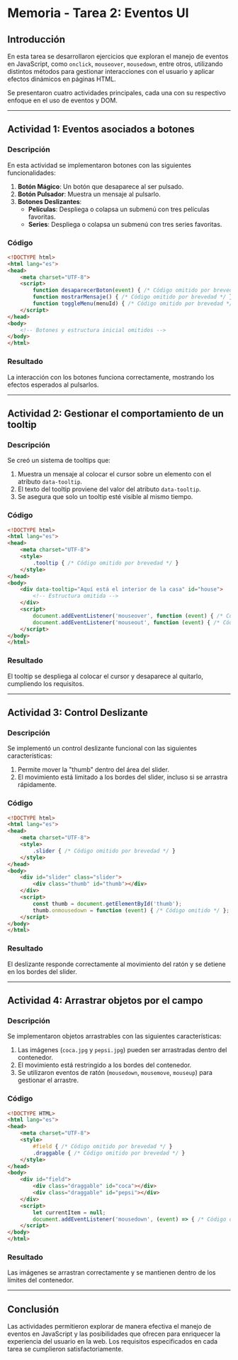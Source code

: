 
# Memoria - Tarea 2: Eventos UI

## Introducción
En esta tarea se desarrollaron ejercicios que exploran el manejo de eventos en JavaScript, 
como `onclick`, `mouseover`, `mousedown`, entre otros, utilizando distintos métodos para 
gestionar interacciones con el usuario y aplicar efectos dinámicos en páginas HTML.

Se presentaron cuatro actividades principales, cada una con su respectivo enfoque en el uso 
de eventos y DOM.

---

## Actividad 1: Eventos asociados a botones
### Descripción
En esta actividad se implementaron botones con las siguientes funcionalidades:
1. **Botón Mágico**: Un botón que desaparece al ser pulsado.
2. **Botón Pulsador**: Muestra un mensaje al pulsarlo.
3. **Botones Deslizantes**:
   - **Películas**: Despliega o colapsa un submenú con tres películas favoritas.
   - **Series**: Despliega o colapsa un submenú con tres series favoritas.

### Código
```html
<!DOCTYPE html>
<html lang="es">
<head>
    <meta charset="UTF-8">
    <script>
        function desaparecerBoton(event) { /* Código omitido por brevedad */ }
        function mostrarMensaje() { /* Código omitido por brevedad */ }
        function toggleMenu(menuId) { /* Código omitido por brevedad */ }
    </script>
</head>
<body>
    <!-- Botones y estructura inicial omitidos -->
</body>
</html>
```

### Resultado
La interacción con los botones funciona correctamente, mostrando los efectos esperados al pulsarlos.

---

## Actividad 2: Gestionar el comportamiento de un tooltip
### Descripción
Se creó un sistema de tooltips que:
1. Muestra un mensaje al colocar el cursor sobre un elemento con el atributo `data-tooltip`.
2. El texto del tooltip proviene del valor del atributo `data-tooltip`.
3. Se asegura que solo un tooltip esté visible al mismo tiempo.

### Código
```html
<!DOCTYPE html>
<html lang="es">
<head>
    <meta charset="UTF-8">
    <style>
        .tooltip { /* Código omitido por brevedad */ }
    </style>
</head>
<body>
    <div data-tooltip="Aquí está el interior de la casa" id="house">
        <!-- Estructura omitida -->
    </div>
    <script>
        document.addEventListener('mouseover', function (event) { /* Código omitido */ });
        document.addEventListener('mouseout', function (event) { /* Código omitido */ });
    </script>
</body>
</html>
```

### Resultado
El tooltip se despliega al colocar el cursor y desaparece al quitarlo, cumpliendo los requisitos.

---

## Actividad 3: Control Deslizante
### Descripción
Se implementó un control deslizante funcional con las siguientes características:
1. Permite mover la "thumb" dentro del área del slider.
2. El movimiento está limitado a los bordes del slider, incluso si se arrastra rápidamente.

### Código
```html
<!DOCTYPE html>
<html lang="es">
<head>
    <meta charset="UTF-8">
    <style>
        .slider { /* Código omitido por brevedad */ }
    </style>
</head>
<body>
    <div id="slider" class="slider">
        <div class="thumb" id="thumb"></div>
    </div>
    <script>
        const thumb = document.getElementById('thumb');
        thumb.onmousedown = function (event) { /* Código omitido */ };
    </script>
</body>
</html>
```

### Resultado
El deslizante responde correctamente al movimiento del ratón y se detiene en los bordes del slider.

---

## Actividad 4: Arrastrar objetos por el campo
### Descripción
Se implementaron objetos arrastrables con las siguientes características:
1. Las imágenes (`coca.jpg` y `pepsi.jpg`) pueden ser arrastradas dentro del contenedor.
2. El movimiento está restringido a los bordes del contenedor.
3. Se utilizaron eventos de ratón (`mousedown`, `mousemove`, `mouseup`) para gestionar el arrastre.

### Código
```html
<!DOCTYPE HTML>
<html lang="es">
<head>
    <meta charset="UTF-8">
    <style>
        #field { /* Código omitido por brevedad */ }
        .draggable { /* Código omitido por brevedad */ }
    </style>
</head>
<body>
    <div id="field">
        <div class="draggable" id="coca"></div>
        <div class="draggable" id="pepsi"></div>
    </div>
    <script>
        let currentItem = null;
        document.addEventListener('mousedown', (event) => { /* Código omitido */ });
    </script>
</body>
</html>
```

### Resultado
Las imágenes se arrastran correctamente y se mantienen dentro de los límites del contenedor.

---

## Conclusión
Las actividades permitieron explorar de manera efectiva el manejo de eventos en JavaScript y las posibilidades que ofrecen para enriquecer la experiencia del usuario en la web. Los requisitos especificados en cada tarea se cumplieron satisfactoriamente.
